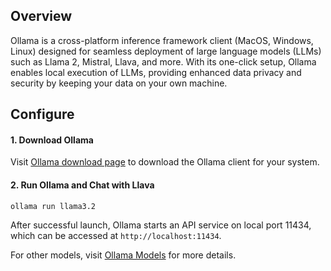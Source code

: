 ## Overview

Ollama is a cross-platform inference framework client (MacOS, Windows, Linux) designed for seamless deployment of large language models (LLMs) such as Llama 2, Mistral, Llava, and more. With its one-click setup, Ollama enables local execution of LLMs, providing enhanced data privacy and security by keeping your data on your own machine.

## Configure

#### 1. Download Ollama
Visit [Ollama download page](https://ollama.com/download) to download the Ollama client for your system.

#### 2. Run Ollama and Chat with Llava

````
ollama run llama3.2
````

After successful launch, Ollama starts an API service on local port 11434, which can be accessed at `http://localhost:11434`.

For other models, visit [Ollama Models](https://ollama.com/library) for more details.
